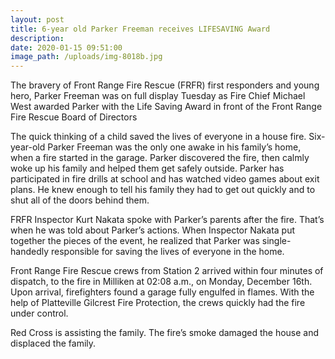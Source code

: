 ```yaml
---
layout: post
title: 6-year old Parker Freeman receives LIFESAVING Award
description:
date: 2020-01-15 09:51:00
image_path: /uploads/img-8018b.jpg
---
```


The bravery of Front Range Fire Rescue (FRFR) first responders and young hero, Parker Freeman was on full display Tuesday as Fire Chief Michael West awarded Parker with the Life Saving Award in front of the Front Range Fire Rescue Board of Directors

The quick thinking of a child saved the lives of everyone in a house fire. Six-year-old Parker Freeman was the only one awake in his family’s home, when a fire started in the garage. Parker discovered the fire, then calmly woke up his family and helped them get safely outside. Parker has participated in fire drills at school and has watched video games about exit plans. He knew enough to tell his family they had to get out quickly and to shut all of the doors behind them.

FRFR Inspector Kurt Nakata spoke with Parker’s parents after the fire. That’s when he was told about Parker’s actions. When Inspector Nakata put together the pieces of the event, he realized that Parker was single-handedly responsible for saving the lives of everyone in the home.

Front Range Fire Rescue crews from Station 2 arrived within four minutes of dispatch, to the fire in Milliken at 02:08 a.m., on Monday, December 16th. Upon arrival, firefighters found a garage fully engulfed in flames. With the help of Platteville Gilcrest Fire Protection, the crews quickly had the fire under control.

Red Cross is assisting the family. The fire’s smoke damaged the house and displaced the family.

&nbsp;